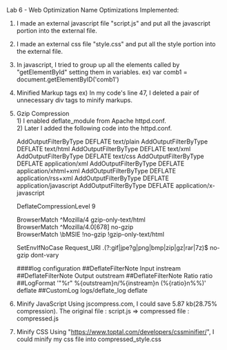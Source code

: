 
Lab 6 - Web Optimization
Name <Paul Jang>
  Optimizations Implemented:
  1. I made an external javascript file "script.js" and put all the javascript portion into the external file.
  2. I made an external css file "style.css" and put all the style portion into the external file.
  3. In javascript, I tried to group up all the elements called by "getElementById" setting them in variables.
    ex) var comb1 = document.getElementByID('comb1')
  4. Minified Markup tags
    ex) In my code's line  47, I deleted a pair of unnecessary div tags to minify markups.
  5. Gzip Compression </br>
    1) I enabled deflate_module from Apache httpd.conf. </br>
    2) Later I added the following code into the httpd.conf.
      <IfModule mod_deflate.c>

        AddOutputFilterByType DEFLATE text/plain
        AddOutputFilterByType DEFLATE text/html
        AddOutputFilterByType DEFLATE text/xml
        AddOutputFilterByType DEFLATE text/css
        AddOutputFilterByType DEFLATE application/xml
        AddOutputFilterByType DEFLATE application/xhtml+xml
        AddOutputFilterByType DEFLATE application/rss+xml
        AddOutputFilterByType DEFLATE application/javascript
        AddOutputFilterByType DEFLATE application/x-javascript

        DeflateCompressionLevel 9

        BrowserMatch ^Mozilla/4 gzip-only-text/html  
        BrowserMatch ^Mozilla/4\.0[678] no-gzip  
        BrowserMatch \bMSIE !no-gzip !gzip-only-text/html  
        
        SetEnvIfNoCase Request_URI \.(?:gif|jpe?g|png|bmp|zip|gz|rar|7z)$ no-gzip dont-vary
        
        ####log configuration
        ##DeflateFilterNote Input instream
        ##DeflateFilterNote Output outstream
        ##DeflateFilterNote Ratio ratio
        ##LogFormat '"%r" %{outstream}n/%{instream}n (%{ratio}n%%)' deflate
        ##CustomLog logs/deflate_log deflate
  6. Minify JavaScript
    Using jscompress.com, I could save 5.87 kb(28.75% compression).
    The original file : script.js => compressed file : compressed.js
  7. Minify CSS
    Using "https://www.toptal.com/developers/cssminifier/", 
    I could minify my css file into compressed_style.css
  
